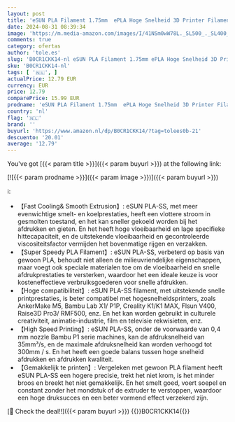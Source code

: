```yaml
---
layout: post
title: 'eSUN PLA Filament 1.75mm  ePLA Hoge Snelheid 3D Printer Filament Dimensionale nauwkeurigheid +/- 0.03mm  1KG Spool  2.2 LBS  Super Speedy PLA Filament voor Hoge Snelheid Printers  Vuur Rood'
date: 2024-08-31 08:39:34
image: 'https://m.media-amazon.com/images/I/41NSm0wW78L._SL500_._SL400_.jpg'
comments: true
category: ofertas
author: 'tole.es'
slug: 'B0CR1CKK14-nl eSUN PLA Filament 1.75mm ePLA Hoge Snelheid 3D Printer...'
sku: 'B0CR1CKK14-nl'
tags: [ '🇳🇱', ]
actualPrice: 12.79 EUR
currency: EUR
price: 12.79
comparePrice: 15.99 EUR
prodname: 'eSUN PLA Filament 1.75mm  ePLA Hoge Snelheid 3D Printer Filament Dimensionale nauwkeurigheid +/- 0.03mm  1KG Spool  2.2 LBS  Super Speedy PLA Filament voor Hoge Snelheid Printers  Vuur Rood'
country: 'nl'
flag: '🇳🇱'
brand: ''
buyurl: 'https://www.amazon.nl/dp/B0CR1CKK14/?tag=tolees0b-21'
descuento: '20.01'
average: '12.79'
---
```


You've got [{{< param title >}}]({{< param buyurl >}}) at the following link:

[![{{< param prodname >}}]({{< param image >}})]({{< param buyurl >}})

ℹ️:

- 【Fast Cooling& Smooth Extrusion】: eSUN PLA-SS, met meer evenwichtige smelt- en koelprestaties, heeft een vlottere stroom in gesmolten toestand, en het kan sneller gekoeld worden bij het afdrukken en gieten. En het heeft hoge vloeibaarheid en lage specifieke hittecapaciteit, en de uitstekende vloeibaarheid en gecontroleerde viscositeitsfactor vermijden het bovenmatige rijgen en verzakken.
- 【Super Speedy PLA Filament】: eSUN PLA-SS, verbeterd op basis van gewoon PLA, behoudt niet alleen de milieuvriendelijke eigenschappen, maar voegt ook speciale materialen toe om de vloeibaarheid en snelle afdrukprestaties te versterken, waardoor het een ideale keuze is voor kosteneffectieve verbruiksgoederen voor snelle afdrukken.
- 【Hoge compatibiliteit】: eSUN PLA-SS filament, met uitstekende snelle printprestaties, is beter compatibel met hogesnelheidsprinters, zoals AnkerMake M5, Bambu Lab X1/ P1P, Creality K1/K1 MAX, Flsun V400, Raise3D Pro3/ RMF500, enz. En het kan worden gebruikt in culturele creativiteit, animatie-industrie, film en televisie rekwisieten, enz.
- 【High Speed Printing】: eSUN PLA-SS, onder de voorwaarde van 0,4 mm nozzle Bambu P1 serie machines, kan de afdruksnelheid van 35mm³/s, en de maximale afdruksnelheid kan worden verhoogd tot 300mm / s. En het heeft een goede balans tussen hoge snelheid afdrukken en afdrukken kwaliteit.
- 【Gemakkelijk te printen】: Vergeleken met gewoon PLA filament heeft eSUN PLA-SS een hogere precisie, trekt het niet krom, is het minder broos en breekt het niet gemakkelijk. En het smelt goed, voert soepel en constant zonder het mondstuk of de extruder te verstoppen, waardoor een hoge druksucces en een beter vormend effect verzekerd zijn.

[🛒 Check the deal!!]({{< param buyurl >}})
{{<world>}}B0CR1CKK14{{</world>}}
